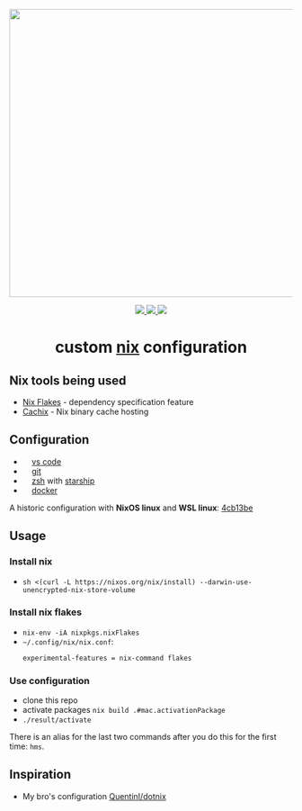 <p align="center"><img src="https://raw.githubusercontent.com/jglovier/dotfiles-logo/main/dotfiles-logo.svg" width=512></p>

<p align="center">
    <a href="https://builtwithnix.org/">
        <img src="https://img.shields.io/badge/built with-nix-blue?style=flat-square&logo=nixos">
    </a>
    <a href="https://github.com/nothingelsematters">
        <img src="https://img.shields.io/github/commit-activity/y/nothingelsematters/nixconfigs?style=flat-square&logo=github">
    </a>
    <a href="https://www.codefactor.io/repository/github/nothingelsematters/nixconfigs">
        <img src="https://img.shields.io/codefactor/grade/github/nothingelsematters/nixconfigs?style=flat-square&logo=codefactor">
    </a>
</p>

<h1 align="center"> custom <a href="https://nixos.org">nix</a> configuration </h1>

## Nix tools being used

- [Nix Flakes](https://nixos.wiki/wiki/Flakes) - dependency specification feature
- [Cachix](https://cachix.org) - Nix binary cache hosting

## Configuration

- <img src="https://simpleicons.org/icons/visualstudiocode.svg" height="12pt"> [vs code](home/development/vscode/)
- <img src="https://simpleicons.org/icons/git.svg" height="12pt"> [git](home/development/git.nix)
- <img src="https://simpleicons.org/icons/starship.svg" height="12pt"> [zsh](home/terminal/zsh.nix)
  with [starship](home/terminal/starship.nix)
- <img src="https://simpleicons.org/icons/docker.svg" height="12pt"> [docker](home/development/docker.nix)

A historic configuration with **NixOS linux** and **WSL linux**: [4cb13be](https://github.com/nothingelsematters/nixconfigs/tree/4cb13be652046935c9aee971b6a49d141f633993)

## Usage

### Install nix

- `sh <(curl -L https://nixos.org/nix/install) --darwin-use-unencrypted-nix-store-volume`

### Install nix flakes

- `nix-env -iA nixpkgs.nixFlakes`
- `~/.config/nix/nix.conf`:
  ```
  experimental-features = nix-command flakes
  ```

### Use configuration

- clone this repo
- activate packages `nix build .#mac.activationPackage`
- `./result/activate`

There is an alias for the last two commands after you do this for the first time: `hms`.

## Inspiration

- My bro's configuration [QuentinI/dotnix](https://github.com/QuentinI/dotnix/)
